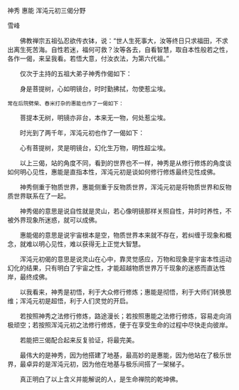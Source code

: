 神秀 惠能 浑沌元初三偈分野

雪峰


　　佛教禅宗五祖弘忍欲传衣钵，说：“世人生死事大，汝等终日只求福田，不求出离生死苦海。自性若迷，福何可救？汝等各去，自看智慧，取自本性般若之性，各作一偈，来呈我看。若悟大意，付汝衣法，为第六代祖。”


　　仅次于主持的五祖大弟子神秀作偈如下：

　　身是菩提树，心如明镜台，时时勤拂拭，勿使惹尘埃。

    常在后院劈柴、舂米打杂的惠能也作了一偈如下：

　　菩提本无树，明镜亦非台，本来无一物，何处惹尘埃。

　　时光到了两千年，浑沌元初也作了一偈如下：

　　心有菩提树，灵是明镜台，幻化生万物，明性超尘埃。

　　以上三偈，站的角度不同，看到的世界也不一样，神秀是从修行修炼的角度谈如何明心见性，惠能是直指本性，浑沌元初是谈如何修行修炼最终见性成佛。

　　神秀侧重于物质世界，惠能侧重于反物质世界，浑沌元初是将物质世界和反物质世界联系在了一起。

　　神秀偈的意思是说自性就是灵山，若心像明镜那样关照自性，并时时养性，不被外界现象所迷惑，就可以成佛。

　　惠能偈的意思是说宇宙根本是空，物质世界本来就不存在，若纠缠于现象和概念，就难以明心见性，难以获得无上正觉大智慧。

　　浑沌元初偈的意思是说灵山在心中，靠灵觉感应，万物和现象是宇宙本性运动幻化的结果，只有明白了宇宙之性，才能超越物质世界万千现象的迷惑而直达性岸，最终成佛。

　　以我看来，神秀是初悟，利于大众修行修炼；惠能是彻悟，利于大师们转换思维；浑沌元初是超悟，利于人们灵觉的开启。

　　若按照神秀之法修行修炼，路途漫长；若按照惠能之法修行修炼，容易走向消极顽空；若按照浑沌元初之法修行修炼，便于在享受生命的过程中尽快走向彼岸。

　　若能把三偈配合起来反复验证，将最完美。

　　最伟大的是神秀，因为他搭建了地基，最高妙的是惠能，因为他站在了极乐世界，最卓异的是浑沌元初，因为他在地基与极乐间搭了一架梯子。

　　真正明白了以上含义并能解说的人，是生命禅院的乾坤佛。



